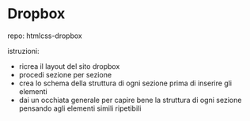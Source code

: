 Dropbox
===
repo: htmlcss-dropbox

istruzioni:
- ricrea il layout del sito dropbox
- procedi sezione per sezione
- crea lo schema della struttura di ogni sezione prima di inserire gli elementi
- dai un occhiata generale per capire bene la struttura di ogni sezione pensando agli elementi simili ripetibili